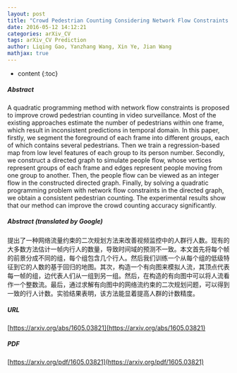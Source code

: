 ```yaml
---
layout: post
title: "Crowd Pedestrian Counting Considering Network Flow Constraints in Videos"
date: 2016-05-12 14:12:21
categories: arXiv_CV
tags: arXiv_CV Prediction
author: Liqing Gao, Yanzhang Wang, Xin Ye, Jian Wang
mathjax: true
---
```


* content
{:toc}

##### Abstract
A quadratic programming method with network flow constraints is proposed to improve crowd pedestrian counting in video surveillance. Most of the existing approaches estimate the number of pedestrians within one frame, which result in inconsistent predictions in temporal domain. In this paper, firstly, we segment the foreground of each frame into different groups, each of which contains several pedestrians. Then we train a regression-based map from low level features of each group to its person number. Secondly, we construct a directed graph to simulate people flow, whose vertices represent groups of each frame and edges represent people moving from one group to another. Then, the people flow can be viewed as an integer flow in the constructed directed graph. Finally, by solving a quadratic programming problem with network flow constraints in the directed graph, we obtain a consistent pedestrian counting. The experimental results show that our method can improve the crowd counting accuracy significantly.

##### Abstract (translated by Google)
提出了一种网络流量约束的二次规划方法来改善视频监控中的人群行人数。现有的大多数方法估计一帧内行人的数量，导致时间域的预测不一致。本文首先将每个帧的前景分成不同的组，每个组包含几个行人。然后我们训练一个从每个组的低级特征到它的人数的基于回归的地图。其次，构造一个有向图来模拟人流，其顶点代表每一帧的组，边代表人们从一组到另一组。然后，在构造的有向图中可以将人流看作一个整数流。最后，通过求解有向图中的网络流约束的二次规划问题，可以得到一致的行人计数。实验结果表明，该方法能显着提高人群的计数精度。

##### URL
[https://arxiv.org/abs/1605.03821](https://arxiv.org/abs/1605.03821)

##### PDF
[https://arxiv.org/pdf/1605.03821](https://arxiv.org/pdf/1605.03821)

